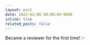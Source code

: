 ```yaml
---
layout: post
date: 2023-02-08 00:00:00-0000
inline: true
related_posts: false
---
```


Became a reviewer for the first time! :sparkles:
